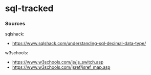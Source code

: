 # sql-tracked






### Sources

sqlshack:
- https://www.sqlshack.com/understanding-sql-decimal-data-type/

w3schools:
- https://www.w3schools.com/js/js_switch.asp
- https://www.w3schools.com/jsref/jsref_map.asp